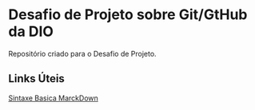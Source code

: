 # Desafio de Projeto sobre Git/GtHub da DIO
Repositório criado para o Desafio de Projeto.

## Links Úteis
[Sintaxe Basica MarckDown](https://www.markdownguide.org/basic-syntax/)

